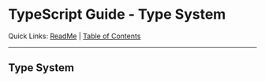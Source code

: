 # TypeScript Guide - Type System
Quick Links: [ReadMe](../README.md) | [Table of Contents](./docs/00-index.md)

---

## Type System

